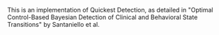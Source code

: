 This is an implementation of Quickest Detection, as detailed in "Optimal Control-Based Bayesian Detection of Clinical and Behavioral State Transitions" by Santaniello et al.
